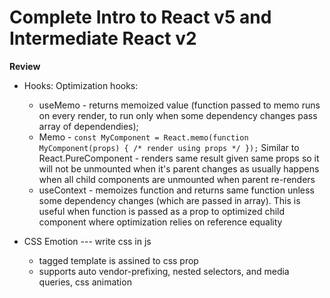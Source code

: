# Complete Intro to React v5 and Intermediate React v2

**Review**

- Hooks:
  Optimization hooks:

  - useMemo - returns memoized value (function passed to memo runs on every render, to run only when some dependency changes pass array of dependendies);
  - Memo - `const MyComponent = React.memo(function MyComponent(props) { /* render using props */ });` Similar to React.PureComponent - renders same result given same props so it will not be unmounted when it's parent changes as usually happens when all child components are unmounted when parent re-renders
  - useContext - memoizes function and returns same function unless some dependency changes (which are passed in array). This is useful when function is passed as a prop to optimized child component where optimization relies on reference equality

- CSS Emotion --- write css in js
  - tagged template is assined to css prop
  - supports auto vendor-prefixing, nested selectors, and media queries, css animation
